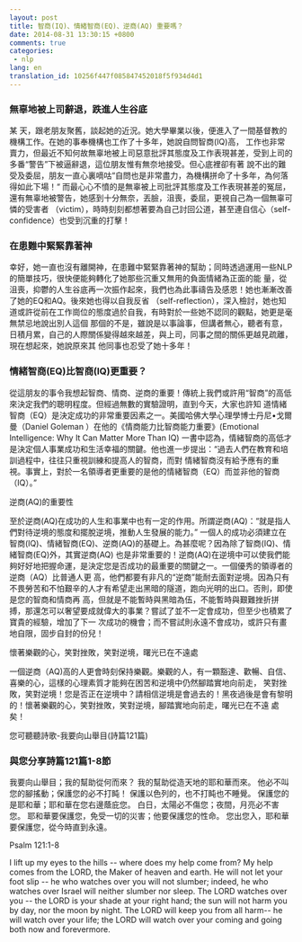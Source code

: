 ```yaml
---
layout: post
title: 智商(IQ)、情緒智商(EQ)、逆商(AQ) 重要嗎？
date: 2014-08-31 13:30:15 +0800
comments: true
categories:
 - nlp
lang: en
translation_id: 10256f447f085847452018f5f934d4d1
---
```


### 無辜地被上司辭退，跌進人生谷底

某 天，跟老朋友聚舊，談起她的近況。她大學畢業以後，便進入了一間基督教的機構工作。在她的事奉機構也工作了十多年，她說自問智商(IQ)高， 工作也非常賣力，但最近不知何故無辜地被上司惡意批評其態度及工作表現甚差，受到上司的多番“警告”下被逼辭退，這位朋友惟有無奈地接受。但心底裡卻有著 說不出的難受及委屈，朋友一直心裏嘀咕“自問也是非常盡力，為機構拼命了十多年，為何落得如此下場！“ 而最心心不憤的是無辜被上司批評其態度及工作表現甚差的冤屈，還有無辜地被警告，她感到十分無奈，丟臉，沮喪，委屈，更視自己為一個無辜可憐的受害者 （victim），時時刻刻都想著要為自己討回公道，甚至連自信心（self-confidence）也受到沉重的打擊！

### 在患難中緊緊靠著神

幸好，她一直也沒有離開神，在患難中緊緊靠著神的幫助；同時透過運用一些NLP的簡單技巧，很快便能夠轉化了她那些沉重又無用的負面情緒為正面的能 量，從沮喪，抑鬱的人生谷底再一次振作起來，我們也為此事禱告及感恩！她也漸漸改善了她的EQ和AQ。後來她也得以自我反省 （self-reflection），深入檢討，她也知道或許從前在工作崗位的態度過於自我，有時對於一些她不認同的觀點，她更是毫無禁忌地說出別人這個 那個的不是，雖說是以事論事，但講者無心，聽者有意，日積月累，自己的人際關係變得越來越差，與上司，同事之間的關係更越見疏離，現在想起來，她說原來其 他同事也忍受了她十多年！

### 情緒智商(EQ)比智商(IQ)更重要？

從這朋友的事令我想起智商、情商、逆商的重要！傳統上我們或許用“智商”的高低來決定我們的聰明程度。但經過無數的實驗證明，直到今天，大家也許知 道情緒智商（EQ）是決定成功的非常重要因素之一。美國哈佛大學心理學博士丹尼•戈爾曼（Daniel Goleman ）在他的《情商能力比智商能力重要》(Emotional Intelligence: Why It Can Matter More Than IQ) 一書中認為，情緒智商的高低才是決定個人事業成功和生活幸福的關鍵。他也進一步提出：“過去人們在教育和培訓過程中，往往只重視訓練和提高人的智商，而對 情緒智商沒有給予應有的重視。事實上，對於一名領導者更重要的是他的情緒智商（EQ）而並非他的智商（IQ）。”

逆商(AQ)的重要性

至於逆商(AQ)在成功的人生和事業中也有一定的作用。所謂逆商(AQ)：“就是指人們對待逆境的態度和擺脫逆境，推動人生發展的能力。” 一個人的成功必須建立在智商(IQ)、情緒智商(EQ)、逆商(AQ)的基礎上。為甚麼呢？因為除了智商(IQ)、情緒智商(EQ)外，其實逆商(AQ) 也是非常重要的！逆商(AQ)在逆境中可以使我們能夠好好地把握命運，是決定您是否成功的最重要的關鍵之一。一個優秀的領導者的逆商（AQ）比普通人更 高，他們都要有非凡的“逆商”能耐去面對逆境。因為只有不畏勞苦和不怕艱辛的人才有希望走出黑暗的隧道，跑向光明的出口。否則，即使是您的智商和情商再 高，但就是不能暫時與黑暗為伍，不能暫時與艱難挫折拼搏，那還怎可以奢望要成就偉大的事業？嘗試了並不一定會成功，但至少也積累了寶貴的經驗，增加了下一 次成功的機會；而不嘗試則永遠不會成功，或許只有畫地自限，固步自封的份兒！

懷著樂觀的心，笑對挫敗，笑對逆境，曙光已在不遠處

一個逆商（AQ)高的人更會時刻保持樂觀。樂觀的人，有一顆豁達、歡暢、自信、喜樂的心，這樣的心理素質才能夠在困苦和逆境中仍然腳踏實地向前走， 笑對挫敗，笑對逆境！您是否正在逆境中？請相信逆境是會過去的！黑夜過後是會有黎明的！懷著樂觀的心，笑對挫敗，笑對逆境，腳踏實地向前走，曙光已在不遠 處矣！

您可聽聽詩歌-我要向山舉目(詩篇121篇)

### 與您分享詩篇121篇1-8節

我要向山舉目；我的幫助從何而來？
我的幫助從造天地的耶和華而來。
他必不叫您的腳搖動；保護您的必不打盹！
保護以色列的，也不打盹也不睡覺。
保護您的是耶和華；耶和華在您右邊蔭庇您。
白日，太陽必不傷您；夜間，月亮必不害您。
耶和華要保護您，免受一切的災害；他要保護您的性命。
您出您入，耶和華要保護您，從今時直到永遠。 　

Psalm 121:1-8

I lift up my eyes to the hills -- where does my help come from?
My help comes from the LORD, the Maker of heaven and earth.
He will not let your foot slip -- he who watches over you will not slumber;
indeed, he who watches over Israel will neither slumber nor sleep.
The LORD watches over you -- the LORD is your shade at your right hand;
the sun will not harm you by day, nor the moon by night.
The LORD will keep you from all harm-- he will watch over your life;
the LORD will watch over your coming and going both now and forevermore.

